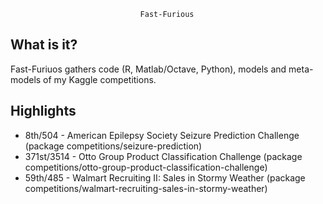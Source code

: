                                  Fast-Furious


  What is it?
  -----------

  Fast-Furiuos gathers code (R, Matlab/Octave, Python), models and meta-models of my Kaggle competitions.
  
  
  Highlights 
  -----------
  * 8th/504 - American Epilepsy Society Seizure Prediction Challenge (package competitions/seizure-prediction)
  * 371st/3514 - Otto Group Product Classification Challenge (package competitions/otto-group-product-classification-challenge)
  * 59th/485 - Walmart Recruiting II: Sales in Stormy Weather (package competitions/walmart-recruiting-sales-in-stormy-weather)
  
  

